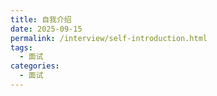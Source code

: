 ```yaml
---
title: 自我介绍
date: 2025-09-15
permalink: /interview/self-introduction.html
tags:
  - 面试
categories:
  - 面试
---
```



